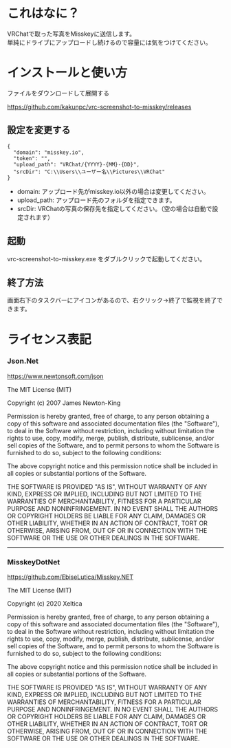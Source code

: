 # これはなに？

VRChatで取った写真をMisskeyに送信します。  
単純にドライブにアップロードし続けるので容量には気をつけてください。

# インストールと使い方

ファイルをダウンロードして展開する

https://github.com/kakunpc/vrc-screenshot-to-misskey/releases

## 設定を変更する

```
{
  "domain": "misskey.io",
  "token": "",
  "upload_path": "VRChat/{YYYY}-{MM}-{DD}",
  "srcDir": "C:\\Users\\ユーザー名\\Pictures\\VRChat"
}
```

- domain: アップロード先がmisskey.io以外の場合は変更してください。
- upload_path: アップロード先のフォルダを指定できます。
- srcDir: VRChatの写真の保存先を指定してください。（空の場合は自動で設定されます）

## 起動

vrc-screenshot-to-misskey.exe をダブルクリックで起動してください。

## 終了方法

画面右下のタスクバーにアイコンがあるので、右クリック→終了で監視を終了できます。

# ライセンス表記

### Json.Net

https://www.newtonsoft.com/json

The MIT License (MIT)

Copyright (c) 2007 James Newton-King

Permission is hereby granted, free of charge, to any person obtaining a copy of
this software and associated documentation files (the "Software"), to deal in
the Software without restriction, including without limitation the rights to
use, copy, modify, merge, publish, distribute, sublicense, and/or sell copies of
the Software, and to permit persons to whom the Software is furnished to do so,
subject to the following conditions:

The above copyright notice and this permission notice shall be included in all
copies or substantial portions of the Software.

THE SOFTWARE IS PROVIDED "AS IS", WITHOUT WARRANTY OF ANY KIND, EXPRESS OR
IMPLIED, INCLUDING BUT NOT LIMITED TO THE WARRANTIES OF MERCHANTABILITY, FITNESS
FOR A PARTICULAR PURPOSE AND NONINFRINGEMENT. IN NO EVENT SHALL THE AUTHORS OR
COPYRIGHT HOLDERS BE LIABLE FOR ANY CLAIM, DAMAGES OR OTHER LIABILITY, WHETHER
IN AN ACTION OF CONTRACT, TORT OR OTHERWISE, ARISING FROM, OUT OF OR IN
CONNECTION WITH THE SOFTWARE OR THE USE OR OTHER DEALINGS IN THE SOFTWARE.


--------------------------------------------------------------------

### MisskeyDotNet

https://github.com/EbiseLutica/Misskey.NET

The MIT License (MIT)

Copyright (c) 2020 Xeltica

Permission is hereby granted, free of charge, to any person obtaining a copy
of this software and associated documentation files (the "Software"), to deal
in the Software without restriction, including without limitation the rights
to use, copy, modify, merge, publish, distribute, sublicense, and/or sell
copies of the Software, and to permit persons to whom the Software is
furnished to do so, subject to the following conditions:

The above copyright notice and this permission notice shall be included in
all copies or substantial portions of the Software.

THE SOFTWARE IS PROVIDED "AS IS", WITHOUT WARRANTY OF ANY KIND, EXPRESS OR
IMPLIED, INCLUDING BUT NOT LIMITED TO THE WARRANTIES OF MERCHANTABILITY,
FITNESS FOR A PARTICULAR PURPOSE AND NONINFRINGEMENT. IN NO EVENT SHALL THE
AUTHORS OR COPYRIGHT HOLDERS BE LIABLE FOR ANY CLAIM, DAMAGES OR OTHER
LIABILITY, WHETHER IN AN ACTION OF CONTRACT, TORT OR OTHERWISE, ARISING FROM,
OUT OF OR IN CONNECTION WITH THE SOFTWARE OR THE USE OR OTHER DEALINGS IN
THE SOFTWARE.
